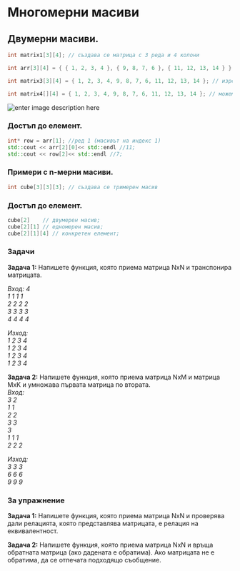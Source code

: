 
# Многомерни масиви

## Двумерни масиви.

   ```c++
int matrix1[3][4]; // създава се матрица с 3 реда и 4 колони

int arr[3][4] = { { 1, 2, 3, 4 }, { 9, 8, 7, 6 }, { 11, 12, 13, 14 } }; // изреждаме редовете

int matrix3[3][4] = { 1, 2, 3, 4, 9, 8, 7, 6, 11, 12, 13, 14 }; // изреждаме елементите

int matrix4[][4] = { 1, 2, 3, 4, 9, 8, 7, 6, 11, 12, 13, 14 }; // можем да изпуснем най-лявата спецификация на дължина

```

![enter image description here](https://i.ibb.co/XbMWhW8/im.png)
### Достъп до елемент.

 ```c++
 int* row = arr[1]; //ред 1 (масивът на индекс 1)
 std::cout << arr[2][0]<< std::endl //11;
 std::cout << row[2]<< std::endl //7;
```

### Примери с n-мерни масиви.

 ```c++
 int cube[3][3][3]; // създава се тримерен масив  
```
 ### Достъп до елемент.

 ```c++
 cube[2]    // двумерен масив;
 cube[2][1] // едномерен масив;
 cube[2][1][4] // конкретен елемент;

```

<h3>Задачи</h3>

**Задача 1:** Напишете функция, която приема матрица NxN и транспонира матрицата.

*Вход: 4 \
       1 1 1 1 \
       2 2 2 2 \
       3 3 3 3 \
       4 4 4 4*
       
*Изход: \
        1 2 3 4 \
        1 2 3 4 \
        1 2 3 4 \
        1 2 3 4*

**Задача 2:**  Напишете функция, която приема матрица NxM и матрица MxK и умножава първата матрица по втората. \
*Вход: \
       3 2 \
       1 1 \
       2 2 \
       3 3 \
       3 \
       1 1 1 \
       2 2 2*

*Изход: \
       3 3 3 \
       6 6 6 \
       9 9 9*
        
<h3>За упражнение</h3>

**Задача 1:**  Напишете функция, която приема матрица NxN и проверява дали релацията, която представлява матрицата, е релация на еквивалентност.

**Задача 2:**  Напишете функция, която приема матрица NxN и връща обратната матрица (ако дадената е обратима). Ако матрицата не е обратима, да се отпечата подходящо съобщение.

